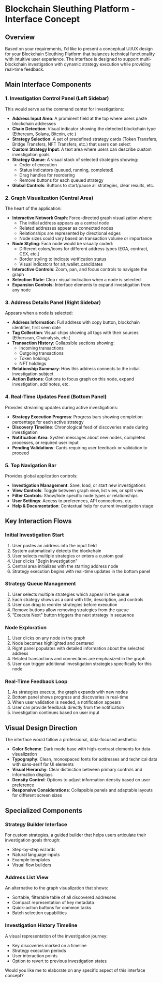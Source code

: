 # Blockchain Sleuthing Platform - Interface Concept

## Overview

Based on your requirements, I'd like to present a conceptual UI/UX design for your Blockchain Sleuthing Platform that balances technical functionality with intuitive user experience. The interface is designed to support multi-blockchain investigation with dynamic strategy execution while providing real-time feedback.

## Main Interface Components

### 1. Investigation Control Panel (Left Sidebar)

This would serve as the command center for investigations:

- **Address Input Area**: A prominent field at the top where users paste blockchain addresses
- **Chain Detection**: Visual indicator showing the detected blockchain type (Ethereum, Solana, Bitcoin, etc.)
- **Strategy Selection**: A set of predefined strategy cards (Token Transfers, Bridge Transfers, NFT Transfers, etc.) that users can select
- **Custom Strategy Input**: A text area where users can describe custom investigation goals
- **Strategy Queue**: A visual stack of selected strategies showing:
  - Order of execution
  - Status indicators (queued, running, completed)
  - Drag handles for reordering
  - Remove buttons for each queued strategy
- **Global Controls**: Buttons to start/pause all strategies, clear results, etc.

### 2. Graph Visualization (Central Area)

The heart of the application:

- **Interactive Network Graph**: Force-directed graph visualization where:
  - The initial address appears as a central node
  - Related addresses appear as connected nodes
  - Relationships are represented by directional edges
  - Node sizes could vary based on transaction volume or importance
- **Node Styling**: Each node would be visually coded:
  - Different colors/icons for different address types (EOA, contract, CEX, etc.)
  - Border styling to indicate verification status
  - Visual indicators for alt_wallet_candidates
- **Interactive Controls**: Zoom, pan, and focus controls to navigate the graph
- **Selection State**: Clea r visual indication when a node is selected
- **Expansion Controls**: Interface elements to expand investigation from any node

### 3. Address Details Panel (Right Sidebar)

Appears when a node is selected:

- **Address Information**: Full address with copy button, blockchain identifier, first seen date
- **Tag Collection**: Visual chips showing all tags with their sources (Etherscan, Chainalysis, etc.)
- **Transaction History**: Collapsible sections showing:
  - Incoming transactions
  - Outgoing transactions
  - Token holdings
  - NFT holdings
- **Relationship Summary**: How this address connects to the initial investigation subject
- **Action Buttons**: Options to focus graph on this node, expand investigation, add notes, etc.

### 4. Real-Time Updates Feed (Bottom Panel)

Provides streaming updates during active investigations:

- **Strategy Execution Progress**: Progress bars showing completion percentage for each active strategy
- **Discovery Timeline**: Chronological feed of discoveries made during investigation
- **Notification Area**: System messages about new nodes, completed processes, or required user input
- **Pending Validations**: Cards requiring user feedback or validation to proceed

### 5. Top Navigation Bar

Provides global application controls:

- **Investigation Management**: Save, load, or start new investigations
- **View Controls**: Toggle between graph view, list view, or split view
- **Filter Controls**: Show/hide specific node types or relationships
- **User Settings**: Access to preferences, API connections, etc.
- **Help & Documentation**: Contextual help for current investigation stage

## Key Interaction Flows

### Initial Investigation Start

1. User pastes an address into the input field
2. System automatically detects the blockchain
3. User selects multiple strategies or enters a custom goal
4. User clicks "Begin Investigation" 
5. Central area initializes with the starting address node
6. Strategy execution begins with real-time updates in the bottom panel

### Strategy Queue Management

1. User selects multiple strategies which appear in the queue
2. Each strategy shows as a card with title, description, and controls
3. User can drag to reorder strategies before execution
4. Remove buttons allow removing strategies from the queue
5. "Execute Next" button triggers the next strategy in sequence

### Node Exploration

1. User clicks on any node in the graph
2. Node becomes highlighted and centered
3. Right panel populates with detailed information about the selected address
4. Related transactions and connections are emphasized in the graph
5. User can trigger additional investigation strategies specifically for this node

### Real-Time Feedback Loop

1. As strategies execute, the graph expands with new nodes
2. Bottom panel shows progress and discoveries in real-time
3. When user validation is needed, a notification appears
4. User can provide feedback directly from the notification
5. Investigation continues based on user input

## Visual Design Direction

The interface would follow a professional, data-focused aesthetic:

- **Color Scheme**: Dark mode base with high-contrast elements for data visualization
- **Typography**: Clean, monospaced fonts for addresses and technical data with sans-serif for UI elements
- **Visual Hierarchy**: Clear distinction between primary controls and information displays
- **Density Control**: Options to adjust information density based on user preference
- **Responsive Considerations**: Collapsible panels and adaptable layouts for different screen sizes

## Specialized Components

### Strategy Builder Interface

For custom strategies, a guided builder that helps users articulate their investigation goals through:
- Step-by-step wizards
- Natural language inputs
- Example templates
- Visual flow builders

### Address List View

An alternative to the graph visualization that shows:
- Sortable, filterable table of all discovered addresses
- Compact representation of key metadata
- Quick-action buttons for common tasks
- Batch selection capabilities

### Investigation History Timeline

A visual representation of the investigation journey:
- Key discoveries marked on a timeline
- Strategy execution periods
- User interaction points
- Option to revert to previous investigation states

Would you like me to elaborate on any specific aspect of this interface concept?